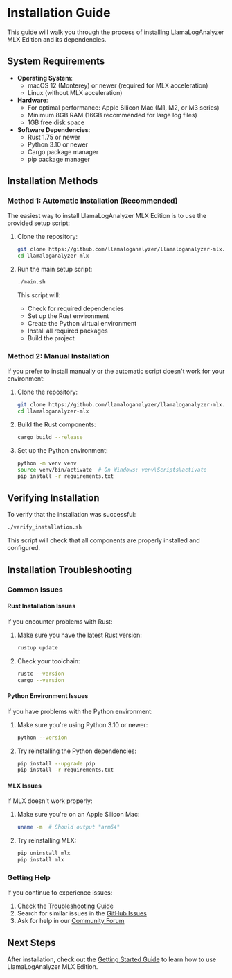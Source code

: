 # Installation Guide

This guide will walk you through the process of installing LlamaLogAnalyzer MLX Edition and its dependencies.

## System Requirements

- **Operating System**: 
  - macOS 12 (Monterey) or newer (required for MLX acceleration)
  - Linux (without MLX acceleration)
- **Hardware**:
  - For optimal performance: Apple Silicon Mac (M1, M2, or M3 series)
  - Minimum 8GB RAM (16GB recommended for large log files)
  - 1GB free disk space
- **Software Dependencies**:
  - Rust 1.75 or newer
  - Python 3.10 or newer
  - Cargo package manager
  - pip package manager

## Installation Methods

### Method 1: Automatic Installation (Recommended)

The easiest way to install LlamaLogAnalyzer MLX Edition is to use the provided setup script:

1. Clone the repository:
   ```bash
   git clone https://github.com/llamaloganalyzer/llamaloganalyzer-mlx.git
   cd llamaloganalyzer-mlx
   ```

2. Run the main setup script:
   ```bash
   ./main.sh
   ```

   This script will:
   - Check for required dependencies
   - Set up the Rust environment
   - Create the Python virtual environment
   - Install all required packages
   - Build the project

### Method 2: Manual Installation

If you prefer to install manually or the automatic script doesn't work for your environment:

1. Clone the repository:
   ```bash
   git clone https://github.com/llamaloganalyzer/llamaloganalyzer-mlx.git
   cd llamaloganalyzer-mlx
   ```

2. Build the Rust components:
   ```bash
   cargo build --release
   ```

3. Set up the Python environment:
   ```bash
   python -m venv venv
   source venv/bin/activate  # On Windows: venv\Scripts\activate
   pip install -r requirements.txt
   ```

## Verifying Installation

To verify that the installation was successful:

```bash
./verify_installation.sh
```

This script will check that all components are properly installed and configured.

## Installation Troubleshooting

### Common Issues

#### Rust Installation Issues

If you encounter problems with Rust:

1. Make sure you have the latest Rust version:
   ```bash
   rustup update
   ```

2. Check your toolchain:
   ```bash
   rustc --version
   cargo --version
   ```

#### Python Environment Issues

If you have problems with the Python environment:

1. Make sure you're using Python 3.10 or newer:
   ```bash
   python --version
   ```

2. Try reinstalling the Python dependencies:
   ```bash
   pip install --upgrade pip
   pip install -r requirements.txt
   ```

#### MLX Issues

If MLX doesn't work properly:

1. Make sure you're on an Apple Silicon Mac:
   ```bash
   uname -m  # Should output "arm64"
   ```

2. Try reinstalling MLX:
   ```bash
   pip uninstall mlx
   pip install mlx
   ```

### Getting Help

If you continue to experience issues:

1. Check the [Troubleshooting Guide](TROUBLESHOOTING.md)
2. Search for similar issues in the [GitHub Issues](https://github.com/llamaloganalyzer/llamaloganalyzer-mlx/issues)
3. Ask for help in our [Community Forum](https://community.llamaloganalyzer.org)

## Next Steps

After installation, check out the [Getting Started Guide](GETTING_STARTED.md) to learn how to use LlamaLogAnalyzer MLX Edition. 
